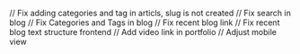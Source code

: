 // Fix adding categories and tag in articls, slug is not created 
// Fix search in blog
// Fix Categories and Tags in blog
// Fix recent blog link
// Fix recent blog text structure frontend
// Add video link in portfolio 
// Adjust mobile view